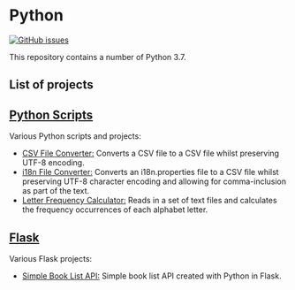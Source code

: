 # Python
[![GitHub issues](https://img.shields.io/github/issues/Carla-de-Beer/Python.svg?style=flat-square)](https://github.com/Carla-de-Beer/Python/issues)

This repository contains a number of Python 3.7.

## List of projects

## [Python Scripts](https://github.com/Carla-de-Beer/Python/tree/master/Python%20Scripts)
  Various Python scripts and projects:
  * [CSV File Converter:](https://github.com/Carla-de-Beer/Python/tree/master/Python%20Scripts/CSV%20File%20Converter) Converts a CSV file to a CSV file whilst preserving UTF-8 encoding.
  * [i18n File Converter:](https://github.com/Carla-de-Beer/Python/tree/master/Python%20Scripts/i18n%20File%20Converter) Converts an i18n.properties file to a CSV file whilst preserving UTF-8 character encoding and allowing for comma-inclusion as part of the text.
  * [Letter Frequency Calculator:](https://github.com/Carla-de-Beer/Python/tree/master/Python%20Scripts/Letter%20Frequency%20Calculator) Reads in a set of text files and calculates the frequency occurrences of each alphabet letter.

## [Flask](https://github.com/Carla-de-Beer/Python/tree/master/Flask)
  Various Flask projects:
  * [Simple Book List API:](https://github.com/Carla-de-Beer/Python/tree/master/Flask/Simple%20Book%20List%20API) Simple book list API created with Python in Flask.
